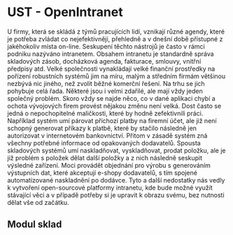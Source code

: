# UST - OpenIntranet
U firmy, která se skládá z týmů pracujících lidí, vznikají různé agendy, které je potřeba zvládat co nejefektivněji, přehledně a v dnešní době přístupné z jakéhokoliv místa on-line. Seskupení těchto nástrojů je často v rámci podniku nazýváno intranetem. Obsahem intranetu je standardně správa skladových zásob, docházková agenda, fakturace, smlouvy, vnitřní předpisy atd. Velké společnosti vynakládají velké finanční prostředky na pořízení robustních systémů jim na míru, malým a středním firmám většinou nezbývá nic jiného, než zvolit běžné komerční řešení. Na trhu se jich pohybuje celá řada. Některé jsou i velmi zdařilé, ale mají vždy jeden společný problém. Skoro vždy se najde něco, co v dané aplikaci chybí a ochota vývojových firem provést nějakou změnu není velká. Dost často se jedná o nepochopitelné maličkosti, které by hodně zefektivnili práci. Například systém umí párovat příchozí platby na firemní účet, ale již není schopný generovat příkazy k platbě, které by stačilo následně jen autorizovat v internetovém bankovnictví. Přitom v zásadě systém zná všechny potřebné informace od opakovaných dodavatelů. Spousta skladových systémů umí naskladňovat, vyskladňovat, prodat položku, ale je již problém s položek dělat další položky a z nich následně seskupit výsledné zařízení. Moci provádět objednání pro výrobu s generováním výstupních dat, které akceptují e-shopy dodavatelů, s tím spojené automatizované naskladnění po dodávce. Tyto a další nedostatky nás vedly k vytvoření open-sourcové platformy intranetu, kde bude možné využít stávající věci a v případě potřeby si je upravit k obrazu svému, bez nutnosti dělat vše od začátku.    

## Modul sklad

